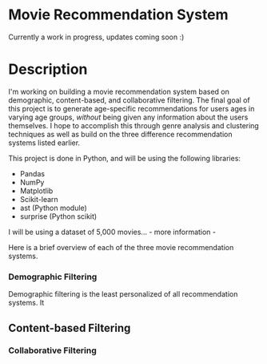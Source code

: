 # Movie Recommendation System

Currently a work in progress, updates coming soon :)

# Description
I'm working on building a movie recommendation system based on demographic, content-based, and collaborative filtering. The final goal of this project is to generate age-specific recommendations for users ages in varying age groups, _without_ being given any information about the users themselves. I hope to accomplish this through genre analysis and clustering techniques as well as build on the three difference recommendation systems listed earlier.

This project is done in Python, and will be using the following libraries:
* Pandas
* NumPy
* Matplotlib
* Scikit-learn
* ast (Python module)
* surprise (Python scikit)

I will be using a dataset of 5,000 movies... - more information -


Here is a brief overview of each of the three movie recommendation systems.

### Demographic Filtering
Demographic filtering is the least personalized of all recommendation systems. It  

## Content-based Filtering


### Collaborative Filtering
